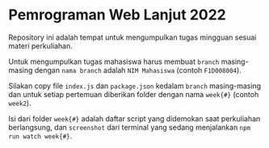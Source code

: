 # Pemrograman Web Lanjut 2022

Repository ini adalah tempat untuk mengumpulkan tugas mingguan sesuai materi perkuliahan.  

Untuk mengumpulkan tugas mahasiswa harus membuat `branch` masing-masing dengan `nama branch` adalah `NIM Mahasiswa` (contoh `F1D008004`).  

Silakan copy file `index.js` dan `package.json` kedalam `branch` masing-masing dan untuk setiap pertemuan diberikan folder dengan nama `week{#}` (contoh `week2`).  

Isi dari folder `week{#}` adalah daftar script yang didemokan saat perkuliahan berlangsung, dan `screenshot` dari terminal yang sedang menjalankan `npm run watch week{#}`.